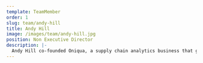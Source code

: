 ```yaml
---
template: TeamMember
order: 1
slug: team/andy-hill
title: Andy Hill
image: /images/team/andy-hill.jpg
position: Non Executive Director
description: |-
  Andy Hill co-founded Oniqua, a supply chain analytics business that grew from a two-person start-up in Australia to become the global leader in spares parts optimisation for asset-intensive industries. Oniqua was acquired by IBM Watson in 2016. Andy is currently an investor and Director of a number of start-ups and is the Regional Director for Corum group - a global Tech M&A firm.
---
```

